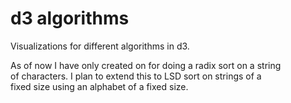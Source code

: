 # d3 algorithms
  
Visualizations for different algorithms in d3.  
  
As of now I have only created on for doing a radix sort on a string  
of characters. I plan to extend this to LSD sort on strings of a  
fixed size using an alphabet of a fixed size.  
